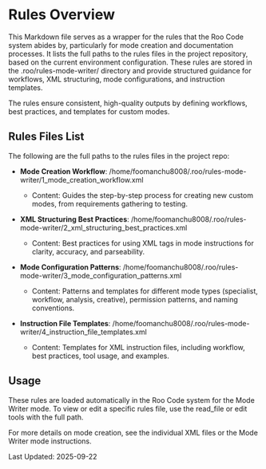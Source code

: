 # Rules Overview

This Markdown file serves as a wrapper for the rules that the Roo Code system abides by, particularly for mode creation and documentation processes. It lists the full paths to the rules files in the project repository, based on the current environment configuration. These rules are stored in the .roo/rules-mode-writer/ directory and provide structured guidance for workflows, XML structuring, mode configurations, and instruction templates.

The rules ensure consistent, high-quality outputs by defining workflows, best practices, and templates for custom modes.

## Rules Files List

The following are the full paths to the rules files in the project repo:

- **Mode Creation Workflow**: /home/foomanchu8008/.roo/rules-mode-writer/1_mode_creation_workflow.xml
  - Content: Guides the step-by-step process for creating new custom modes, from requirements gathering to testing.

- **XML Structuring Best Practices**: /home/foomanchu8008/.roo/rules-mode-writer/2_xml_structuring_best_practices.xml
  - Content: Best practices for using XML tags in mode instructions for clarity, accuracy, and parseability.

- **Mode Configuration Patterns**: /home/foomanchu8008/.roo/rules-mode-writer/3_mode_configuration_patterns.xml
  - Content: Patterns and templates for different mode types (specialist, workflow, analysis, creative), permission patterns, and naming conventions.

- **Instruction File Templates**: /home/foomanchu8008/.roo/rules-mode-writer/4_instruction_file_templates.xml
  - Content: Templates for XML instruction files, including workflow, best practices, tool usage, and examples.

## Usage

These rules are loaded automatically in the Roo Code system for the Mode Writer mode. To view or edit a specific rules file, use the read_file or edit tools with the full path.

For more details on mode creation, see the individual XML files or the Mode Writer mode instructions.

Last Updated: 2025-09-22